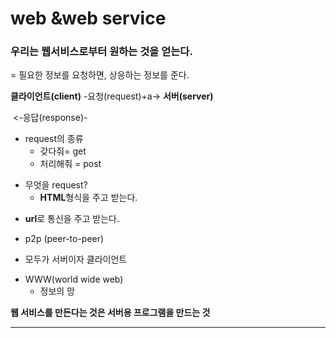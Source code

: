# web &web service

### 우리는 웹서비스로부터 원하는 것을 얻는다. 

= 필요한 정보를 요청하면, 상응하는 정보를 준다. 

**클라이언트(client)**  -요청(request)+a->  **서버(server)**

​                                   <-응답(response)-

+ request의 종류 
  - 갖다줘= get
  - 처리해줘 = post

- 무엇을 request? 
  + **HTML**형식을 주고 받는다. 
+ **url**로 통신을 주고 받는다.  
- p2p (peer-to-peer)
+ 모두가 서버이자 클라이언트 
- WWW(world wide web)
  + 정보의 망

**웹 서비스를 만든다는 것은 서버용 프로그램을 만드는 것** 

------------------------------------------------

